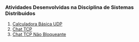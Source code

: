 ### Atividades Desenvolvidas na Disciplina de Sistemas Distribuidos 


1. [Calculadora Básica UDP](https://github.com/jeronimofjr/Sistemas-Distribuidos/tree/main/Calculadora%20B%C3%A1sica%20UDP)
2. [Chat TCP](https://github.com/jeronimofjr/Sistemas-Distribuidos/tree/main/Chat%20TCP)
3. [Chat TCP Não Bloqueante](https://github.com/jeronimofjr/Sistemas-Distribuidos/tree/main/Chat%20TCP%20N%C3%A3o%20Bloqueante)
